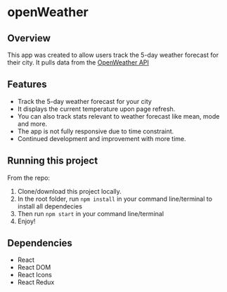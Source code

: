 # openWeather

## Overview

This app was created to allow users track the 5-day weather forecast for their city. It pulls data from the [OpenWeather API](https://openweathermap.org/api)

## Features

- Track the 5-day weather forecast for your city
- It displays the current temperature upon page refresh.
- You can also track stats relevant to weather forecast like mean, mode and more.
- The app is not fully responsive due to time constraint.
- Continued development and improvement with more time.

## Running this project

From the repo:

1. Clone/download this project locally.
2. In the root folder, run `npm install` in your command line/terminal to install all dependecies
3. Then run `npm start` in your command line/terminal
4. Enjoy!

## Dependencies

- React
- React DOM
- React Icons
- React Redux
